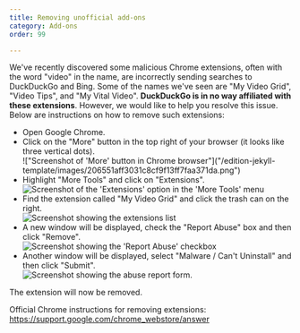 ```yaml
---
title: Removing unofficial add-ons
category: Add-ons
order: 99

---
```

We've recently discovered some malicious Chrome extensions, often with the word "video" in the name, are incorrectly sending searches to DuckDuckGo and Bing. Some of the names we've seen are "My Video Grid", "Video Tips", and "My Vital Video". **DuckDuckGo is in no way affiliated with these extensions**. However, we would like to help you resolve this issue. Below are instructions on how to remove such extensions:

* Open Google Chrome.
* Click on the "More" button in the top right of your browser (it looks like three vertical dots).  
  !\["Screenshot of 'More' button in Chrome browser"\]("/edition-jekyll-template/images/206551aff3031c8cf9f13ff7faa371da.png")
* Highlight "More Tools" and click on "Extensions".  
  <img alt="Screenshot of the 'Extensions' option in the 'More Tools' menu" src="/edition-jekyll-template/images/bbd144b87e15f3d3c73cff6e80111db7.png">
* Find the extension called "My Video Grid" and click the trash can on the right.  
  <img alt="Screenshot showing the extensions list" src="/edition-jekyll-template/images/fe52f1f957b13e62863e9a35751c710e.png">
* A new window will be displayed, check the "Report Abuse" box and then click "Remove".  
  <img alt="Screenshot showing the 'Report Abuse' checkbox" src="/edition-jekyll-template/images/9e9e45402c08135c09bfb54984b9f33f.png">
* Another window will be displayed, select "Malware / Can't Uninstall" and then click "Submit".  
  <img alt="Screenshot showing the abuse report form." src="/edition-jekyll-template/images/05562b93d03e75e9519af09faea2c02b.png">

The extension will now be removed.

Official Chrome instructions for removing extensions: https://support.google.com/chrome_webstore/answer